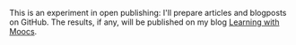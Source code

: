 This is an experiment in open publishing: I'll prepare articles and blogposts
on GitHub. The results, if any, will be published on my blog [Learning with Moocs](https://www.learningwithmoocs.com). 
